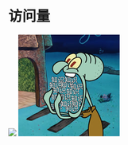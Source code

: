 # 访问量

![](https://profile-counter.glitch.me/offstudio71_QuantumultX/count.svg)
![图片描述](https://github.com/offstudio71/QuantumultX/blob/main/icon/tx.jpg)
